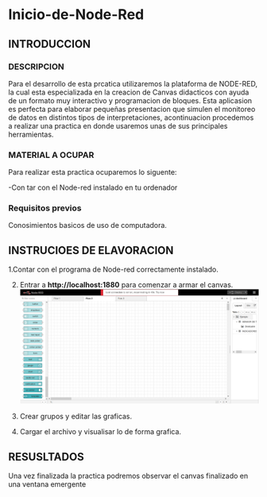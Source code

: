 # Inicio-de-Node-Red
## INTRODUCCION
### DESCRIPCION 

Para el desarrollo de esta prcatica utilizaremos la plataforma de NODE-RED, la cual esta especializada en la creacion de Canvas didacticos con ayuda de un formato muy interactivo y programacion de bloques.  Esta aplicasion es perfecta para elaborar pequeñas presentacion que simulen el monitoreo de datos en distintos tipos de interpretaciones, acontinuacion procedemos a realizar una practica en donde usaremos unas de sus principales herramientas.

### MATERIAL A OCUPAR

Para realizar esta practica ocuparemos lo siguente:

-Con tar con el Node-red instalado en tu ordenador

### Requisitos previos

Conosimientos basicos de uso de computadora.

## INSTRUCIOES DE ELAVORACION 

1.Contar con el programa de Node-red correctamente instalado.

2. Entrar a **http://localhost:1880**  para  comenzar a armar el canvas. ![](https://github.com/nijs17/Inicio-de-Node-Red/blob/main/n1.png)

3. Crear grupos y editar las graficas.
   
4. Cargar el archivo y visualisar lo de forma grafica.
   
## RESUSLTADOS
Una vez finalizada la practica podremos observar el canvas finalizado en una ventana emergente
